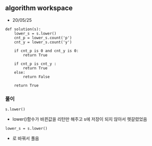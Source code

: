 ## algorithm workspace

- 20/05/25
```
def solution(s):
    lower_s = s.lower()
    cnt_p = lower_s.count('p')
    cnt_y = lower_s.count('y')
    
    if cnt_p is 0 and cnt_y is 0:
        return True
    
    if cnt_p is cnt_y :
        return True
    else:
        return False

    return True
```
### 풀이
```
s.lower()
```
- lower()함수가 바뀐값을 리턴만 해주고 s에 저장이 되지 않아서 헷갈렸었음 
```
lower_s = s.lower()
```
- 로 바꿔서 풀음